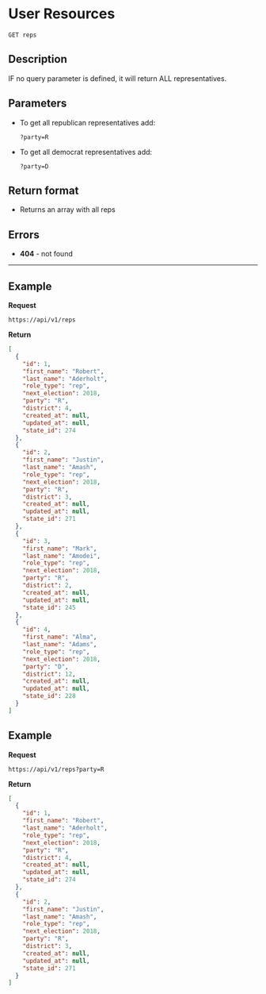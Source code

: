 
# User Resources

    GET reps

## Description
IF no query parameter is defined, it will return ALL representatives.

## Parameters
* To get all republican representatives add:
    
    `?party=R`
    
* To get all democrat representatives add:
    
    `?party=D`


## Return format
* Returns an array with all reps


## Errors
* **404** - not found

***

## Example
**Request**

    https://api/v1/reps

**Return**
``` json
[
  {
    "id": 1,
    "first_name": "Robert",
    "last_name": "Aderholt",
    "role_type": "rep",
    "next_election": 2018,
    "party": "R",
    "district": 4,
    "created_at": null,
    "updated_at": null,
    "state_id": 274
  },
  {
    "id": 2,
    "first_name": "Justin",
    "last_name": "Amash",
    "role_type": "rep",
    "next_election": 2018,
    "party": "R",
    "district": 3,
    "created_at": null,
    "updated_at": null,
    "state_id": 271
  },
  {
    "id": 3,
    "first_name": "Mark",
    "last_name": "Amodei",
    "role_type": "rep",
    "next_election": 2018,
    "party": "R",
    "district": 2,
    "created_at": null,
    "updated_at": null,
    "state_id": 245
  },
  {
    "id": 4,
    "first_name": "Alma",
    "last_name": "Adams",
    "role_type": "rep",
    "next_election": 2018,
    "party": "D",
    "district": 12,
    "created_at": null,
    "updated_at": null,
    "state_id": 228
  }
]
```

## Example
**Request**

    https://api/v1/reps?party=R

**Return**
``` json
[
  {
    "id": 1,
    "first_name": "Robert",
    "last_name": "Aderholt",
    "role_type": "rep",
    "next_election": 2018,
    "party": "R",
    "district": 4,
    "created_at": null,
    "updated_at": null,
    "state_id": 274
  },
  {
    "id": 2,
    "first_name": "Justin",
    "last_name": "Amash",
    "role_type": "rep",
    "next_election": 2018,
    "party": "R",
    "district": 3,
    "created_at": null,
    "updated_at": null,
    "state_id": 271
  }
]
```

[OAuth]: https://github.com/500px/api-documentation/tree/master/authentication
[full format]: https://github.com/500px/api-documentation/blob/master/basics/formats_and_terms.md#profile-format
